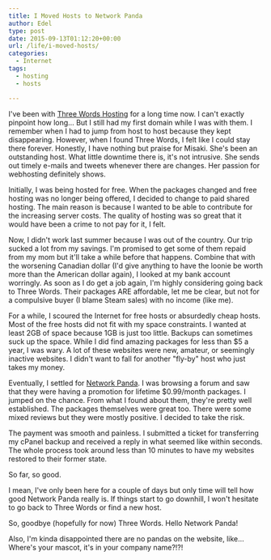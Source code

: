 ```yaml
---
title: I Moved Hosts to Network Panda
author: Edel
type: post
date: 2015-09-13T01:12:20+00:00
url: /life/i-moved-hosts/
categories:
  - Internet
tags:
  - hosting
  - hosts

---
```

I've been with [Three Words Hosting][1] for a long time now. I can't exactly pinpoint how long&#8230; But I still had my first domain while I was with them. I remember when I had to jump from host to host because they kept disappearing. However, when I found Three Words, I felt like I could stay there forever. Honestly, I have nothing but praise for Misaki. She's been an outstanding host. What little downtime there is, it's not intrusive. She sends out timely e-mails and tweets whenever there are changes. Her passion for webhosting definitely shows.

Initially, I was being hosted for free. When the packages changed and free hosting was no longer being offered, I decided to change to paid shared hosting. The main reason is because I wanted to be able to contribute for the increasing server costs. The quality of hosting was so great that it would have been a crime to not pay for it, I felt.

Now, I didn't work last summer because I was out of the country. Our trip sucked a lot from my savings. I'm promised to get some of them repaid from my mom but it'll take a while before that happens. Combine that with the worsening Canadian dollar (I'd give anything to have the loonie be worth more than the American dollar again), I looked at my bank account worringly. As soon as I do get a job again, I'm highly considering going back to Three Words. Their packages ARE affordable, let me be clear, but not for a compulsive buyer (I blame Steam sales) with no income (like me).

For a while, I scoured the Internet for free hosts or absurdedly cheap hosts. Most of the free hosts did not fit with my space constraints. I wanted at least 2GB of space because 1GB is just too little. Backups can sometimes suck up the space. While I did find amazing packages for less than $5 a year, I was wary. A lot of these websites were new, amateur, or seemingly inactive websites. I didn't want to fall for another "fly-by" host who just takes my money.

Eventually, I settled for [Network Panda][2]. I was browsing a forum and saw that they were having a promotion for lifetime $0.99/month packages. I jumped on the chance. From what I found about them, they're pretty well established. The packages themselves were great too. There were some mixed reviews but they were mostly positive. I decided to take the risk.

The payment was smooth and painless. I submitted a ticket for transferring my cPanel backup and received a reply in what seemed like within seconds. The whole process took around less than 10 minutes to have my websites restored to their former state.

So far, so good.

I mean, I've only been here for a couple of days but only time will tell how good Network Panda really is. If things start to go downhill, I won't hesitate to go back to Three Words or find a new host.

So, goodbye (hopefully for now) Three Words. Hello Network Panda!

Also, I'm kinda disappointed there are no pandas on the website, like&#8230; Where's your mascot, it's in your company name?!?!




 [1]: http://three-words.net
 [2]: http://networkpanda.com